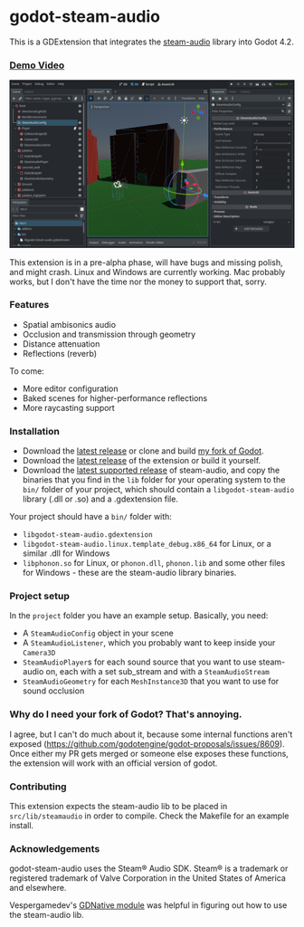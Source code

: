 # godot-steam-audio
This is a GDExtension that integrates the [steam-audio](https://valvesoftware.github.io/steam-audio/) library into Godot 4.2. 

### [Demo Video](https://youtu.be/9ltXpaphysc)  
![A picture of the editor screen with some godot-steam-audio nodes.](doc/imgs/editor.png)

This extension is in a pre-alpha phase, will have bugs and missing polish, and might crash. Linux and Windows
are currently working. Mac probably works, but I don't have the time nor the money to support that, sorry.

### Features 
 - Spatial ambisonics audio 
 - Occlusion and transmission through geometry 
 - Distance attenuation
 - Reflections (reverb)

 To come: 
 - More editor configuration
 - Baked scenes for higher-performance reflections
 - More raycasting support

### Installation
 - Download the [latest release](https://github.com/stechyo/godot/releases/tag/steam-audio) or clone and build [my fork of Godot](https://github.com/stechyo/godot/tree/4.2-gdext/audio-stream-funcs).
 - Download the [latest release](https://github.com/stechyo/godot-steam-audio/releases/latest) of the extension or build it yourself.
 - Download the [latest supported release](https://github.com/ValveSoftware/steam-audio/releases/tag/v4.5.0) of steam-audio, and copy the binaries 
   that you find in the `lib` folder for your operating system to the `bin/` folder of your project, which 
   should contain a `libgodot-steam-audio` library (.dll or .so) and a .gdextension file.

Your project should have a `bin/` folder with:
 - `libgodot-steam-audio.gdextension`
 - `libgodot-steam-audio.linux.template_debug.x86_64` for Linux, or a similar .dll for Windows
 - `libphonon.so` for Linux, or `phonon.dll`, `phonon.lib` and some other files for Windows - these are the
   steam-audio library binaries.

### Project setup
In the `project` folder you have an example setup. Basically, you need:
 - A `SteamAudioConfig` object in your scene
 - A `SteamAudioListener`, which you probably want to keep inside your `Camera3D`
 - `SteamAudioPlayer`s for each sound source that you want to use steam-audio on, each with a set sub_stream
   and with a `SteamAudioStream`
 - `SteamAudioGeometry` for each `MeshInstance3D` that you want to use for sound occlusion

### Why do I need your fork of Godot? That's annoying.
I agree, but I can't do much about it, because some internal functions aren't exposed
(https://github.com/godotengine/godot-proposals/issues/8609). Once either my PR gets merged or someone else
exposes these functions, the extension will work with an official version of godot.

### Contributing 
This extension expects the steam-audio lib to be placed in `src/lib/steamaudio` in order to compile.
Check the Makefile for an example install.

### Acknowledgements
godot-steam-audio uses the Steam® Audio SDK. Steam® is a trademark or registered trademark of Valve
Corporation in the United States of America and elsewhere.  

Vespergamedev's [GDNative module](https://github.com/vespergamedev/godot_steamaudio) was helpful in figuring
out how to use the steam-audio lib.

